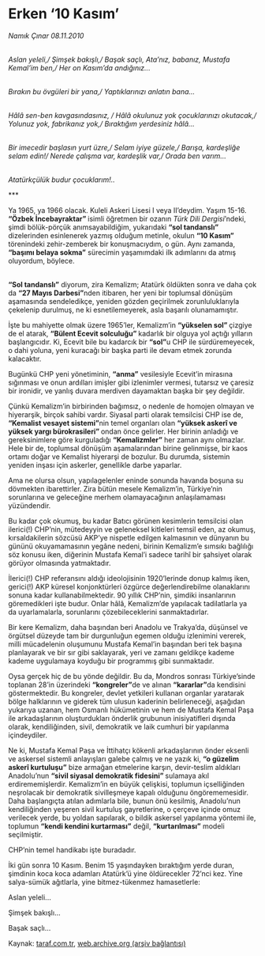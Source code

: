 # Erken ‘10 Kasım’

*Namık Çınar 08.11.2010*

<div class="yazi"><p><i><br/>Aslan yeleli,/ Şimşek bakışlı,/ Başak saçlı, Ata’nız, babanız, Mustafa Kemal’im ben,/ Her on Kasım’da andığınız...</i></p>
<p><i><br/>Bırakın bu övgüleri bir yana,/ Yaptıklarınızı anlatın bana...</i></p>
<p><i><br/>Hâlâ sen-ben kavgasındasınız, / Hâlâ okulunuz yok çocuklarınızı okutacak,/ Yolunuz yok, fabrikanız yok,/ Bıraktığım yerdesiniz hâlâ...</i></p>
<p><i><br/>Bir imecedir başlasın yurt üzre,/ Selam iyiye güzele,/ Barışa, kardeşliğe selam edin!/ Nerede çalışma var, kardeşlik var,/ Orada ben varım...</i></p>
<p><i><br/>Atatürkçülük budur çocuklarım!..</i></p>
<p>***            </p>
<p>Ya 1965, ya 1966 olacak. Kuleli Askeri Lisesi I veya II’deydim. Yaşım 15-16. <b>“Özbek İncebayraktar” </b>isimli öğretmen bir ozanın <i>Türk Dili Dergisi</i>’ndeki, şimdi bölük-pörçük anımsayabildiğim, yukarıdaki <b>“sol tandanslı” </b>dizelerinden esinlenerek yazmış olduğum metinle, okulun <b>“10 Kasım”</b> törenindeki zehir-zemberek bir konuşmacıydım, o gün. Aynı zamanda, <b>“başımı belaya sokma”</b> sürecimin yaşamımdaki ilk adımlarını da atmış oluyordum, böylece. </p>
<p><b><br/>“Sol tandanslı”</b> diyorum, zira Kemalizm; Atatürk öldükten sonra ve daha çok da <b>“27 Mayıs Darbesi”</b>nden itibaren, her yeni bir toplumsal dönüşüm aşamasında sendeledikçe, yeniden gözden geçirilmek zorunluluklarıyla çekelenip durulmuş, ne ki esnetilemeyerek, asla başarılı olunamamıştır.</p>
<p>İşte bu mahiyette olmak üzere 1965’ler, Kemalizm’in <b>“yükselen sol” </b>çizgiye de el atarak, <b>“Bülent Ecevit solculuğu” </b>kadarlık bir olguya yol açtığı yılların başlangıcıdır. Ki, Ecevit bile bu kadarcık bir <b>“sol”</b>u CHP ile sürdüremeyecek, o dahi yoluna, yeni kuracağı bir başka parti ile devam etmek zorunda kalacaktır. </p>
<p>Bugünkü CHP yeni yönetiminin, <b>“anma”</b> vesilesiyle Ecevit’in mirasına sığınması ve onun ardılları imişler gibi izlenimler vermesi, tutarsız ve çaresiz bir ironidir, ve yanlış duvara merdiven dayamaktan başka bir şey değildir.</p>
<p>Çünkü Kemalizm’in birbirinden bağımsız, o nedenle de homojen olmayan ve hiyerarşik, birçok sahibi vardır. Siyasal parti olarak temsilcisi CHP ise de, <b>“Kemalist vesayet sistemi”</b>nin temel organları olan <b>“yüksek askerî ve yüksek yargı bürokrasileri” </b>ondan önce gelirler. Her birinin anladığı ve gereksinimlere göre kurguladığı <b>“Kemalizmler”</b> her zaman aynı olmazlar. Hele bir de, toplumsal dönüşüm aşamalarından birine gelinmişse, bir kaos ortamı doğar ve Kemalist hiyerarşi de bozulur. Bu durumda, sistemin yeniden inşası için askerler, genellikle darbe yaparlar.</p>
<p>Ama ne olursa olsun, yapılagelenler eninde sonunda havanda boşuna su dövmekten ibarettirler. Zira bütün mesele Kemalizm’in, Türkiye’nin sorunlarına ve geleceğine merhem olamayacağının anlaşılamaması yüzündendir.</p>
<p>Bu kadar çok okumuş, bu kadar Batıcı görünen kesimlerin temsilcisi olan ilerici(!) CHP’nin, mütedeyyin ve geleneksel kitleleri temsil eden, az okumuş, kırsaldakilerin sözcüsü AKP’ye nispetle edilgen kalmasının ve dünyanın bu gününü okuyamamasının yegâne nedeni, birinin Kemalizm’e sımsıkı bağlılığı söz konusu iken, diğerinin Mustafa Kemal’i sadece tarihî bir şahsiyet olarak görüyor olmasında yatmaktadır.</p>
<p>İlerici(!) CHP referansını aldığı ideolojisinin 1920’lerinde donup kalmış iken, gerici(!) AKP küresel konjonktürleri özgürce değerlendirebilme olanaklarını sonuna kadar kullanabilmektedir. 90 yıllık CHP’nin, şimdiki insanlarının göremedikleri işte budur. Onlar hâlâ, Kemalizm’de yapılacak tadilatlarla ya da uyarlamalarla, sorunlarını çözebileceklerini sanmaktadırlar.</p>
<p>Bir kere Kemalizm, daha başından beri Anadolu ve Trakya’da, düşünsel ve örgütsel düzeyde tam bir durgunluğun egemen olduğu izlenimini vererek, milli mücadelenin oluşumunu Mustafa Kemal’in başından beri tek başına planlayarak ve bir sır gibi saklayarak, yeri ve zamanı geldikçe kademe kademe uygulamaya koyduğu bir programmış gibi sunmaktadır. </p>
<p>Oysa gerçek hiç de bu yönde değildir. Bu da, Mondros sonrası Türkiye’sinde toplanan 28’in üzerindeki <b>“kongreler”</b>de ve alınan <b>“kararlar”</b>da kendisini göstermektedir. Bu kongreler, devlet yetkileri kullanan organlar yaratarak bölge halklarının ve giderek tüm ulusun kaderinin belirleneceği, aşağıdan yukarıya uzanan, hem Osmanlı hükümetinin ve hem de Mustafa Kemal Paşa ile arkadaşlarının oluşturdukları önderlik grubunun inisiyatifleri dışında olarak, kendiliğinden, sivil, demokratik ve laik cumhuri bir yapılanma içindeydiler. </p>
<p>Ne ki, Mustafa Kemal Paşa ve İttihatçı kökenli arkadaşlarının önder eksenli ve askersel sistemli anlayışları galebe çalmış ve ne yazık ki, <b>“o güzelim askerî kurtuluşu”</b> bize armağan etmelerine karşın, devir-teslim aldıkları Anadolu’nun <b>“sivil siyasal demokratik fidesini” </b>sulamaya akıl erdirememişlerdir. Kemalizm’in en büyük çelişkisi, toplumun içselliğinden neşrolacak bir demokratik sivilleşmeye kapalı olduğunu öngörememesidir. Daha başlangıçta atılan adımlarla bile, bunun önü kesilmiş, Anadolu’nun kendiliğinden yeşeren sivil kurtuluş gayretlerine, o çerçeve içinde omuz verilecek yerde, bu yoldan sapılarak, o bildik askersel yapılanma yöntemi ile, toplumun <b>“kendi kendini kurtarması”</b> değil, <b>“kurtarılması”</b> modeli seçilmiştir.</p>
<p>CHP’nin temel handikabı işte buradadır.</p>
<p>İki gün sonra 10 Kasım. Benim 15 yaşındayken bıraktığım yerde duran, şimdinin koca koca adamları Atatürk’ü yine öldürecekler 72’nci kez. Yine salya-sümük ağıtlarla, yine bitmez-tükenmez hamasetlerle:</p>
<p>Aslan yeleli...</p>
<p>Şimşek bakışlı...</p>
<p>Başak saçlı...</p></div>

Kaynak: [taraf.com.tr](http://www.taraf.com.tr:80/namik-cinar/makale-erken-10-kasim.htm), [web.archive.org (arşiv bağlantısı)](http://web.archive.org/web/20101110061130/http://www.taraf.com.tr:80/namik-cinar/makale-erken-10-kasim.htm)

